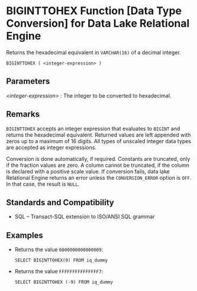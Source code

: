 <!-- loioa5370dd584f21015a902e1868e059b79 -->

# BIGINTTOHEX Function \[Data Type Conversion\] for Data Lake Relational Engine

Returns the hexadecimal equivalent in `VARCHAR(16)` of a decimal integer.



```
BIGINTTOHEX ( <integer-expression> )
```



<a name="loioa5370dd584f21015a902e1868e059b79__iq_refbb_256"/>

## Parameters

 *<integer-expression\>*
 :   The integer to be converted to hexadecimal.

 

<a name="loioa5370dd584f21015a902e1868e059b79__iq_refbb_259"/>

## Remarks

 `BIGINTTOHEX` accepts an integer expression that evaluates to `BIGINT` and returns the hexadecimal equivalent. Returned values are left appended with zeros up to a maximum of 16 digits. All types of unscaled integer data types are accepted as integer expressions.

Conversion is done automatically, if required. Constants are truncated, only if the fraction values are zero. A column cannot be truncated, if the column is declared with a positive scale value. If conversion fails, data lake Relational Engine returns an error unless the `CONVERSION_ERROR` option is `OFF`. In that case, the result is `NULL`.



<a name="loioa5370dd584f21015a902e1868e059b79__iq_refbb_260"/>

## Standards and Compatibility

-   SQL – Transact-SQL extension to ISO/ANSI SQL grammar



<a name="loioa5370dd584f21015a902e1868e059b79__iq_refbb_258"/>

## Examples

-   Returns the value `0000000000000009`:

    ```
    SELECT BIGINTTOHEX(9) FROM iq_dummy
    ```

-   Returns the value `FFFFFFFFFFFFFFF7`:

    ```
    SELECT BIGINTTOHEX (-9) FROM iq_dummy
    ```


